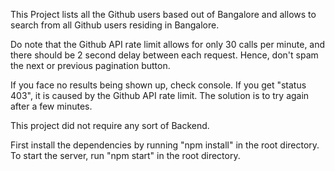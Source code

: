 This Project lists all the Github users based out of Bangalore and allows to search from all Github users residing in Bangalore.

Do note that the Github API rate limit allows for only 30 calls per minute, and there should be 2 second delay between each request. Hence, don't spam the next or previous pagination button.

If you face no results being shown up, check console. If you get "status 403", it is caused by the Github API rate limit. The solution is to try again after a few minutes.

This project did not require any sort of Backend.

First install the dependencies by running "npm install" in the root directory.
To start the server, run "npm start" in the root directory.

